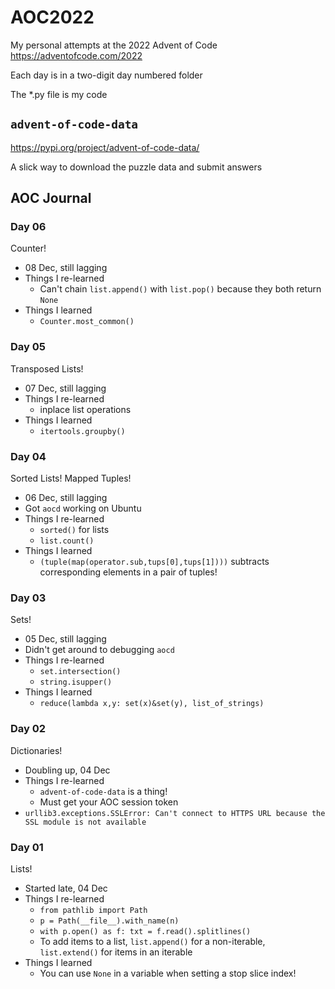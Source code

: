 # AOC2022

My personal attempts at the 2022 Advent of Code <https://adventofcode.com/2022>

Each day is in a two-digit day numbered folder

The *.py file is my code

## `advent-of-code-data`

<https://pypi.org/project/advent-of-code-data/>

A slick way to download the puzzle data and submit answers

## AOC Journal

### Day 06

Counter!

- 08 Dec, still lagging
- Things I re-learned
  - Can't chain `list.append()` with `list.pop()` because they both return `None`
- Things I learned
  - `Counter.most_common()`

### Day 05

Transposed Lists!

- 07 Dec, still lagging
- Things I re-learned
  - inplace list operations
- Things I learned
  - `itertools.groupby()`

### Day 04

Sorted Lists! Mapped Tuples!

- 06 Dec, still lagging
- Got `aocd` working on Ubuntu
- Things I re-learned
  - `sorted()` for lists
  - `list.count()`
- Things I learned
  - `(tuple(map(operator.sub,tups[0],tups[1])))` subtracts corresponding elements in a pair of tuples! 

### Day 03

Sets!

- 05 Dec, still lagging
- Didn't get around to debugging `aocd`
- Things I re-learned
  - `set.intersection()`
  - `string.isupper()`
- Things I learned
  - `reduce(lambda x,y: set(x)&set(y), list_of_strings)`

### Day 02

Dictionaries!

- Doubling up, 04 Dec
- Things I re-learned
  - `advent-of-code-data` is a thing!
  - Must get your AOC session token
- `urllib3.exceptions.SSLError: Can't connect to HTTPS URL because the SSL module is not available`

### Day 01

Lists!

- Started late, 04 Dec
- Things I re-learned
  - `from pathlib import Path`
  - `p = Path(__file__).with_name(n)`
  - `with p.open() as f: txt = f.read().splitlines()`
  - To add items to a list, `list.append()` for a non-iterable, `list.extend()` for items in an iterable
- Things I learned
  - You can use `None` in a variable when setting a stop slice index!
